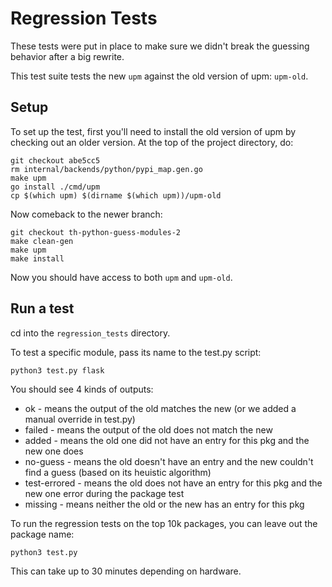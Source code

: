 # Regression Tests

These tests were put in place to make sure we didn't break the guessing
behavior after a big rewrite.

This test suite tests the new `upm` against the old version of upm: `upm-old`.

## Setup

To set up the test, first you'll need to install the old version of upm by checking out an older version. At the top of the project directory, do:

```
git checkout abe5cc5
rm internal/backends/python/pypi_map.gen.go
make upm
go install ./cmd/upm
cp $(which upm) $(dirname $(which upm))/upm-old
```

Now comeback to the newer branch:

```
git checkout th-python-guess-modules-2
make clean-gen
make upm
make install
```

Now you should have access to both `upm` and `upm-old`.

## Run a test

cd into the `regression_tests` directory.

To test a specific module, pass its name to the test.py script:

```
python3 test.py flask
```

You should see 4 kinds of outputs:

* <pkg> ok - means the output of the old matches the new (or we added a manual override in test.py)
* <pkg> failed - means the output of the old does not match the new
* <pkg> added - means the old one did not have an entry for this pkg and the new one does
* <pkg> no-guess - means the old doesn't have an entry and the new couldn't find a guess (based on its heuistic algorithm)
* <pkg> test-errored - means the old does not have an entry for this pkg and the new one error during the package test
* <pkg> missing - means neither the old or the new has an entry for this pkg

To run the regression tests on the top 10k packages, you can leave out the package name:

```
python3 test.py
```

This can take up to 30 minutes depending on hardware.



